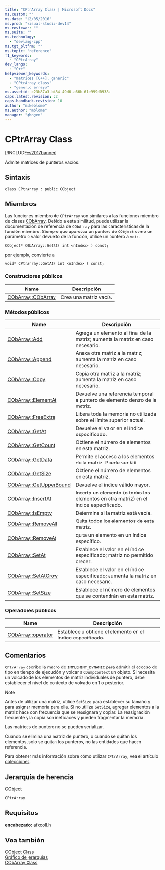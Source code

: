 ```yaml
---
title: "CPtrArray Class | Microsoft Docs"
ms.custom: ""
ms.date: "12/05/2016"
ms.prod: "visual-studio-dev14"
ms.reviewer: ""
ms.suite: ""
ms.technology: 
  - "devlang-cpp"
ms.tgt_pltfrm: ""
ms.topic: "reference"
f1_keywords: 
  - "CPtrArray"
dev_langs: 
  - "C++"
helpviewer_keywords: 
  - "matrices [C++], generic"
  - "CPtrArray class"
  - "generic arrays"
ms.assetid: c23b87a3-bf84-49d6-a66b-61e999d0938a
caps.latest.revision: 22
caps.handback.revision: 10
author: "mikeblome"
ms.author: "mblome"
manager: "ghogen"
---
```

# CPtrArray Class
[!INCLUDE[vs2017banner](../../assembler/inline/includes/vs2017banner.md)]

Admite matrices de punteros vacíos.  
  
## Sintaxis  
  
```  
class CPtrArray : public CObject  
```  
  
## Miembros  
 Las funciones miembro de `CPtrArray` son similares a las funciones miembro de clases [CObArray](../../mfc/reference/cobarray-class.md).  Debido a esta similitud, puede utilizar la documentación de referencia de `CObArray` para las características de la función miembro.  Siempre que aparezca un puntero de `CObject` como un parámetro o valor devuelto de la función, utilice un puntero a `void`.  
  
 `CObject* CObArray::GetAt( int <nIndex> ) const;`  
  
 por ejemplo, convierte a  
  
 `void* CPtrArray::GetAt( int <nIndex> ) const;`  
  
### Constructores públicos  
  
|Name|Descripción|  
|----------|-----------------|  
|[CObArray::CObArray](../Topic/CObArray::CObArray.md)|Crea una matriz vacía.|  
  
### Métodos públicos  
  
|Name|Descripción|  
|----------|-----------------|  
|[CObArray::Add](../Topic/CObArray::Add.md)|Agrega un elemento al final de la matriz; aumenta la matriz en caso necesario.|  
|[CObArray::Append](../Topic/CObArray::Append.md)|Anexa otra matriz a la matriz; aumenta la matriz en caso necesario.|  
|[CObArray::Copy](../Topic/CObArray::Copy.md)|Copia otra matriz a la matriz; aumenta la matriz en caso necesario.|  
|[CObArray::ElementAt](../Topic/CObArray::ElementAt.md)|Devuelve una referencia temporal a puntero de elemento dentro de la matriz.|  
|[CObArray::FreeExtra](../Topic/CObArray::FreeExtra.md)|Libera toda la memoria no utilizada sobre el límite superior actual.|  
|[CObArray::GetAt](../Topic/CObArray::GetAt.md)|Devuelve el valor en el índice especificado.|  
|[CObArray::GetCount](../Topic/CObArray::GetCount.md)|Obtiene el número de elementos en esta matriz.|  
|[CObArray::GetData](../Topic/CObArray::GetData.md)|Permite el acceso a los elementos de la matriz.  Puede ser `NULL`.|  
|[CObArray::GetSize](../Topic/CObArray::GetSize.md)|Obtiene el número de elementos en esta matriz.|  
|[CObArray::GetUpperBound](../Topic/CObArray::GetUpperBound.md)|Devuelve el índice válido mayor.|  
|[CObArray::InsertAt](../Topic/CObArray::InsertAt.md)|Inserta un elemento \(o todos los elementos en otra matriz\) en el índice especificado.|  
|[CObArray::IsEmpty](../Topic/CObArray::IsEmpty.md)|Determina si la matriz está vacía.|  
|[CObArray::RemoveAll](../Topic/CObArray::RemoveAll.md)|Quita todos los elementos de esta matriz.|  
|[CObArray::RemoveAt](../Topic/CObArray::RemoveAt.md)|quita un elemento en un índice específico.|  
|[CObArray::SetAt](../Topic/CObArray::SetAt.md)|Establece el valor en el índice especificado; matriz no permitido crecer.|  
|[CObArray::SetAtGrow](../Topic/CObArray::SetAtGrow.md)|Establece el valor en el índice especificado; aumenta la matriz en caso necesario.|  
|[CObArray::SetSize](../Topic/CObArray::SetSize.md)|Establece el número de elementos que se contendrán en esta matriz.|  
  
### Operadores públicos  
  
|Name|Descripción|  
|----------|-----------------|  
|[CObArray::operator](../Topic/CObArray::operator.md)|Establece u obtiene el elemento en el índice especificado.|  
  
## Comentarios  
 `CPtrArray` escribe la macro de `IMPLEMENT_DYNAMIC` para admitir el acceso de tipo en tiempo de ejecución y volcar a `CDumpContext` un objeto.  Si necesita un volcado de los elementos de matriz individuales de puntero, debe establecer el nivel de contexto de volcado en 1 o posterior.  
  
> [!NOTE]
>  Antes de utilizar una matriz, utilice `SetSize` para establecer su tamaño y para asignar memoria para ella.  Si no utiliza `SetSize`, agregar elementos a la matriz hace con frecuencia que se reasignara y copiar.  La reasignación frecuente y la copia son ineficaces y pueden fragmentar la memoria.  
  
 Las matrices de puntero no se pueden serializar.  
  
 Cuando se elimina una matriz de puntero, o cuando se quitan los elementos, solo se quitan los punteros, no las entidades que hacen referencia.  
  
 Para obtener más información sobre cómo utilizar `CPtrArray`, vea el artículo [colecciones](../../mfc/collections.md).  
  
## Jerarquía de herencia  
 [CObject](../../mfc/reference/cobject-class.md)  
  
 `CPtrArray`  
  
## Requisitos  
 **encabezado:** afxcoll.h  
  
## Vea también  
 [CObject Class](../../mfc/reference/cobject-class.md)   
 [Gráfico de jerarquías](../../mfc/hierarchy-chart.md)   
 [CObArray Class](../../mfc/reference/cobarray-class.md)